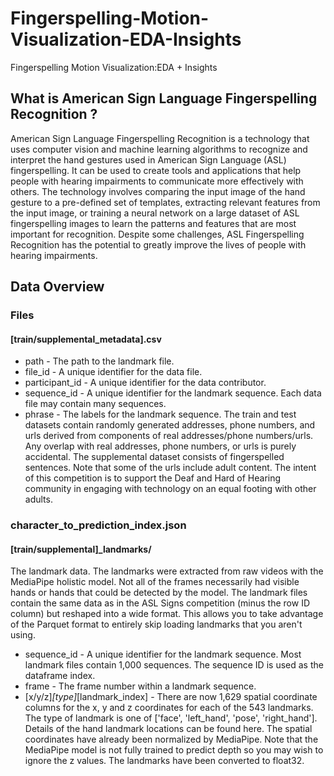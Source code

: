 # Fingerspelling-Motion-Visualization-EDA-Insights
Fingerspelling Motion Visualization:EDA + Insights

## What is American Sign Language Fingerspelling Recognition ?

American Sign Language Fingerspelling Recognition is a technology that uses computer vision and machine learning algorithms to recognize and interpret the hand gestures used in American Sign Language (ASL) fingerspelling. It can be used to create tools and applications that help people with hearing impairments to communicate more effectively with others. The technology involves comparing the input image of the hand gesture to a pre-defined set of templates, extracting relevant features from the input image, or training a neural network on a large dataset of ASL fingerspelling images to learn the patterns and features that are most important for recognition. Despite some challenges, ASL Fingerspelling Recognition has the potential to greatly improve the lives of people with hearing impairments.

## Data Overview

### Files
#### [train/supplemental_metadata].csv


* path - The path to the landmark file.
* file_id - A unique identifier for the data file.
* participant_id - A unique identifier for the data contributor.
* sequence_id - A unique identifier for the landmark sequence. Each data file may contain many sequences.
* phrase - The labels for the landmark sequence. The train and test datasets contain randomly generated addresses, phone numbers, and urls derived from components of real addresses/phone numbers/urls. Any overlap with real addresses, phone numbers, or urls is purely accidental. The supplemental dataset consists of fingerspelled sentences. Note that some of the urls include adult content. The intent of this competition is to support the Deaf and Hard of Hearing community in engaging with technology on an equal footing with other adults.

### character_to_prediction_index.json

#### [train/supplemental]_landmarks/ 
The landmark data. The landmarks were extracted from raw videos with the MediaPipe holistic model. Not all of the frames necessarily had visible hands or hands that could be detected by the model.
The landmark files contain the same data as in the ASL Signs competition (minus the row ID column) but reshaped into a wide format. This allows you to take advantage of the Parquet format to entirely skip loading landmarks that you aren't using.

* sequence_id - A unique identifier for the landmark sequence. Most landmark files contain 1,000 sequences. The sequence ID is used as the dataframe index.
* frame - The frame number within a landmark sequence.
* [x/y/z]_[type]_[landmark_index] - There are now 1,629 spatial coordinate columns for the x, y and z coordinates for each of the 543 landmarks. The type of landmark is one of ['face', 'left_hand', 'pose', 'right_hand']. Details of the hand landmark locations can be found here. The spatial coordinates have already been normalized by MediaPipe. Note that the MediaPipe model is not fully trained to predict depth so you may wish to ignore the z values. The landmarks have been converted to float32.

